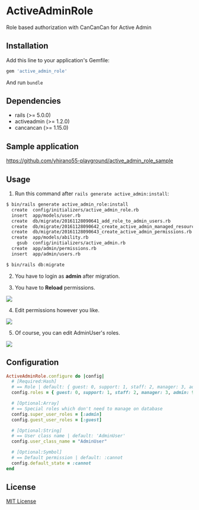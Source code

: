 # ActiveAdminRole

Role based authorization with CanCanCan for Active Admin

## Installation

Add this line to your application's Gemfile:

```ruby
gem 'active_admin_role'
```

And run `bundle`

## Dependencies

- rails (>= 5.0.0)
- activeadmin (>= 1.2.0)
- cancancan (>= 1.15.0)

## Sample application

https://github.com/yhirano55-playground/active_admin_role_sample

## Usage

1. Run this command after `rails generate active_admin:install`:

```sh
$ bin/rails generate active_admin_role:install
  create  config/initializers/active_admin_role.rb
  insert  app/models/user.rb
  create  db/migrate/20161128090641_add_role_to_admin_users.rb
  create  db/migrate/20161128090642_create_active_admin_managed_resources.rb
  create  db/migrate/20161128090643_create_active_admin_permissions.rb
  create  app/models/ability.rb
    gsub  config/initializers/active_admin.rb
  create  app/admin/permissions.rb
  insert  app/admin/users.rb

$ bin/rails db:migrate
```

2. You have to login as **admin** after migration.

3. You have to **Reload** permissions.

![](https://cloud.githubusercontent.com/assets/15371677/20662507/015c877c-b597-11e6-82dc-bf80dac8c6e9.png)

4. Edit permissions however you like.

![](https://cloud.githubusercontent.com/assets/15371677/20662765/2a8be9c0-b598-11e6-88c5-b9b7c018c876.png)

5. Of course, you can edit AdminUser's roles.

![](https://cloud.githubusercontent.com/assets/15371677/20662882/ba2f9f18-b598-11e6-8a4b-ed7c6d5b1246.png)

## Configuration

```ruby
ActiveAdminRole.configure do |config|
  # [Required:Hash]
  # == Role | default: { guest: 0, support: 1, staff: 2, manager: 3, admin: 99 }
  config.roles = { guest: 0, support: 1, staff: 2, manager: 3, admin: 99 }

  # [Optional:Array]
  # == Special roles which don't need to manage on database
  config.super_user_roles = [:admin]
  config.guest_user_roles = [:guest]

  # [Optional:String]
  # == User class name | default: 'AdminUser'
  config.user_class_name = "AdminUser"

  # [Optional:Symbol]
  # == Default permission | default: :cannot
  config.default_state = :cannot
end
```

## License

[MIT License](http://opensource.org/licenses/MIT)
